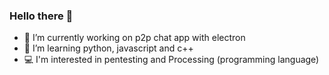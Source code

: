 ### Hello there 👋


- 🔭 I’m currently working on p2p chat app with electron
- 🌱 I’m learning python, javascript and c++
- 💻 I'm interested in pentesting and Processing (programming language)
